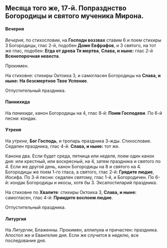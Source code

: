 
## Месяца того же, 17-й. Попразднство Богородицы и святого мученика Мирона.

#### Вечерня

*Вечерня*, по стихословии, на **Господи воззвах** ставим 6 и поем
стихиры 3 Богородицы, глас 2-й, подобен **Доме Евфрафов**, и 3 святого,
на тот же глас, подобен: **Егда от древа Тя мертва**, **Слава, и ныне:** 
глас 2-й **Всенепорочная невеста**. 

Прокимен.

На стиховне: стихиры Октоиха 3, и самогласен Богородицы на **Слава, и ныне:** 
**На безсмертное Твое Успение**.

Отпустительный праздника.

#### Паннихида

На *панихиде*, канон Богородицы на 4, глас 8-й: **Поим Господеви**.
По 6-й песни: кондак. 

#### Утреня

На *утрене*, **Бог Господь**, и тропарь праздника 3-жды. 
Стихословие. Седален праздника, глас 4-й. **Слава, и ныне:** тот же. 

Канона два. Если будет среда, пятница или неделя, поем один канон дня: 
или крестный, или воскресный, на 4, затем праздника и святого по 4. Если же 
другой день, канон Богородицы на 8 и святого на 4. Богородицы же поем 1-го 
гласа, а святого, глас 2-й: **Грядите людие**, Иосифа. 
По 3-й песни: седален святому, глас 1-й, и Богородичен. 
По 6-й: кондак Богородицы и икосы, хотя бы 3.
Эксапостиларий праздника.

На стиховне по **Хвалите**: стихиры Октоиха 3, **Слава, и ныне:** самогласен, 
глас 4-й: **Приидите воспоем людие**.
 
Отпустительный праздника. 

#### Литургия

На *Литургии*, Блаженны. 
Прокимен, аллилуиа и причастен: праздника. 
Апостол же и Евангелие дня. 
Если же случится в неделю, все последование дня.

